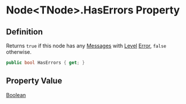 # Node&lt;TNode&gt;.HasErrors Property
## Definition

Returns `true` if this node has any [Messages](MrKWatkins.Ast.Message.md) with [Level](MrKWatkins.Ast.Message.Level.md) [Error](MrKWatkins.Ast.MessageLevel.Error.md), `false` otherwise.

```c#
public bool HasErrors { get; }
```

## Property Value

[Boolean](https://learn.microsoft.com/en-gb/dotnet/api/System.Boolean)
